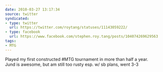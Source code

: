 ```yaml
---
date: 2010-03-27 13:17:34
source: twitter
syndicated:
- type: twitter
  url: https://twitter.com/roytang/statuses/11143059222/
- type: facebook
  url: https://www.facebook.com/stephen.roy.tang/posts/104074269629563
tags:
- MTG
---
```


Played my first constructed #MTG tournament in more than half a year. Jund is awesome, but am still too rusty esp. w/ sb plans, went 3-3